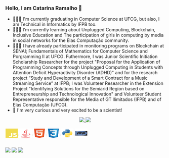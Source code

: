 ### Hello, I am Catarina Ramalho 💖

- 👩🏻‍🎓 I'm currently graduating in Computer Science at UFCG, but also, I am Technical in Informatics by IFPB too. 
- 👩🏻‍💻 I’m currently learning about Unplugged Computing, Blockchain, Inclusive Education and The participation of girls in computing by media in social networks for the Elas Computação community.
- 👩🏻‍🏫 I have already participated in monitoring programs on Blockchain at SENAI; Fundamentals of Mathematics for Computer Science and Porgramming II at UFCG. Futhermore, I was Junior Scientific Initiation Scholarship Researcher for the project "Proposal for the Application of Programming Concepts through Unplugged Computing in Students with Attention Deficit Hyperactivity Disorder (ADHD)" and for the research project “Study and Development of a Smart Contract for a Music Streaming Service” at IFPB; I was Volunteer Researcher in the Extension Project "Identifying Solutions for the Semiarid Region based on Entrepreneurship and Technological Innovation" and Volunteer Student Representative responsible for the Media of GT Ilimitados (IFPB) and of Elas Computação (UFCG).
- 💬 I'm very curious and very excited to be a scientist!

<div align="center">
  <a href="https://github.com/catarinaramalho">
  <img height="180em" src="https://github-readme-stats.vercel.app/api?username=catarinaramalho&show_icons=true&theme=dracula&include_all_commits=true&count_private=true"/>
  <img height="180em" src="https://github-readme-stats.vercel.app/api/top-langs/?username=catarinaramalho&layout=compact&langs_count=7&theme=dracula"/>
</div>
<div style="display: inline_block"><br>
  <img align="center" alt="Cata-Js" height="30" width="40" src="https://raw.githubusercontent.com/devicons/devicon/master/icons/javascript/javascript-plain.svg">
  <img align="center" alt="Cata-Java" height="30" width="40" src="https://raw.githubusercontent.com/devicons/devicon/master/icons/java/java-plain.svg">
  <img align="center" alt="Cata-HTML" height="30" width="40" src="https://raw.githubusercontent.com/devicons/devicon/master/icons/html5/html5-original.svg">
  <img align="center" alt="Cata-CSS" height="30" width="40" src="https://raw.githubusercontent.com/devicons/devicon/master/icons/css3/css3-original.svg">
  <img align="center" alt="Cata-Python" height="30" width="40" src="https://raw.githubusercontent.com/devicons/devicon/master/icons/python/python-original.svg">
  <img align="center" alt="Cata-Php" height="30" width="40" src="https://raw.githubusercontent.com/devicons/devicon/master/icons/php/php-original.svg">
</div>
  
  ##
 
<div> 
  <a href="https://instagram.com/catarinaramalho_" target="_blank"><img src="https://img.shields.io/badge/-Instagram-%23E4405F?style=for-the-badge&logo=instagram&logoColor=white" target="_blank"></a>
  <a href = "mailto:catarinaramalhoh@gmail.com"><img src="https://img.shields.io/badge/-Gmail-%23333?style=for-the-badge&logo=gmail&logoColor=white" target="_blank"></a>
  <a href="https://www.linkedin.com/in/catarina-ramalho-dos-santos" target="_blank"><img src="https://img.shields.io/badge/-LinkedIn-%230077B5?style=for-the-badge&logo=linkedin&logoColor=white" target="_blank"></a> 
 
</div>
